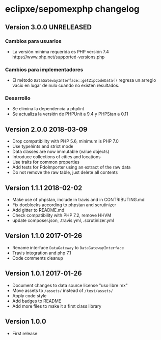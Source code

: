 # eclipxe/sepomexphp changelog

## Version 3.0.0 UNRELEASED

### Cambios para usuarios

- La versión mínima requerida es PHP versión 7.4 <https://www.php.net/supported-versions.php>

### Cambios para implementadores

- El método `DataGatewayInterface::getZipCodeData()` regresa un arreglo vacío en lugar de nulo cuando no existen resultados.

### Desarrollo

- Se elimina la dependencia a phplint
- Se actualiza la versión de PHPUnit a 9.4 y PHPStan a 0.11


## Version 2.0.0 2018-03-09

- Drop compatibility with PHP 5.6, minimum is PHP 7.0
- Use typehints and strict mode
- Data classes are now immutable (value objects)
- Introduce collections of cities and locations
- Use traits for common properties
- Add tests for PdoImporter using an extract of the raw data
- Do not remove the raw table, just delete all contents

## Version 1.1.1 2018-02-02

- Make use of phpstan, include in travis and in CONTRIBUTING.md
- Fix docblocks according to phpstan and scrutinizer
- Add gitter to README.md
- Check compatibility with PHP 7.2, remove HHVM
- update composer.json, .travis.yml, .scrutinizer.yml

## Version 1.1.0 2017-01-26

- Rename interface `DataGateway` to `DataGatewayInterface`
- Travis integration and php 7.1
- Code comments cleanup

## Version 1.0.1 2017-01-26

- Document changes to data source license "uso libre mx"
- Move assets to `/assets/` instead of `/test/assets/`
- Apply code style
- Add badges to README
- Add more files to make it a first class library

## Version 1.0.0

- First release
